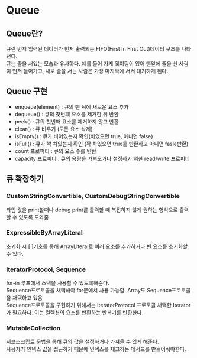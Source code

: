 # Queue

## Queue란?
큐란 먼저 입력된 데이터가 먼저 출력되는 FIFO(First In First Out)데이터 구조를 나타낸다.<br>
큐는 줄을 서있는 모습과 유사하다. 예를 들어 가게 웨이팅이 있어 맨앞에 줄을 선 사람이 먼저 들어가고, 새로 줄을 서는 사람은 가장 마지막에 서서 대기하게 된다.

## Queue 구현
- enqueue(element) : 큐의 맨 뒤에 새로운 요소 추가
- dequeue() : 큐의 첫번째 요소를 제거한 뒤 반환
- peek() : 큐의 첫번째 요소를 제거하지 않고 반환
- clear() : 큐 비우기 (모든 요소 삭제)
- isEmpty() : 큐가 비어있는지 확인(비었으면 true, 아니면 false)
- isFull() : 큐가 꽉 차있는지 확인 (꽉 차있으면 true를 반환하고 아니면 fasle반환)
- count 프로퍼티 : 큐의 요소 수를 반환
- capacity 프로퍼티 : 큐의 용량을 가져오거나 설정하기 위한 read/write 프로퍼티

## 큐 확장하기
### CustomStringConvertible, CustomDebugStringConvertible
타입 값을 print할때나 debug print를 출력할 때 복잡하지 않게 원하는 형식으로 출력할 수 있도록 도와줌

### ExpressibleByArrayLiteral
초기화 시 [ ]기호를 통해 ArrayLiteral로 여러 요소를 추가하거나 빈 요소를 초기화할 수 있다.

### IteratorProtocol, Sequence
for-in 루프에서 스택을 사용할 수 있도록해준다.<br>
Sequence프로토콜을 채택해야 for문에서 사용 가능함. Array도 Sequence프로토콜을 채택하고 있음<br>
Sequence프로토콜을 구현하기 위해서는 IteratorProtocol 프로토콜  채택한 Iterator 가 필요하다. 이는 컬렉션의 요소를 반환하는 반복기를 반환한다.

### MutableCollection
서브스크립트 문법을 통해 큐의 값을 설정하거나 가져올 수 있게 해준다. <br>
사용자가 인덱스 값을 접근하기 때문에 인덱스를 체크하는 메서드를 만들어줘야한다.
